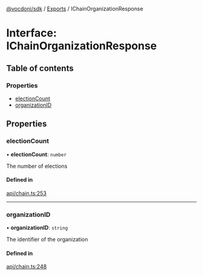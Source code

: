 [@vocdoni/sdk](/sdk) / [Exports](../modules.md) / IChainOrganizationResponse

# Interface: IChainOrganizationResponse

## Table of contents

### Properties

- [electionCount](IChainOrganizationResponse.md#electioncount)
- [organizationID](IChainOrganizationResponse.md#organizationid)

## Properties

### electionCount

• **electionCount**: `number`

The number of elections

#### Defined in

[api/chain.ts:253](https://github.com/vocdoni/vocdoni-sdk/blob/0a4464c/src/api/chain.ts#L253)

___

### organizationID

• **organizationID**: `string`

The identifier of the organization

#### Defined in

[api/chain.ts:248](https://github.com/vocdoni/vocdoni-sdk/blob/0a4464c/src/api/chain.ts#L248)
